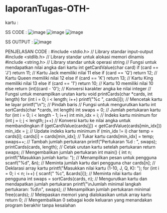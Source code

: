 # laporanTugas-OTH-

kartu :

SS CODE : 
![image](https://github.com/faruqr26/Tugas-OTH-/assets/163359023/d1ba40bd-ed85-4129-b120-d432576ea081)
![image](https://github.com/faruqr26/Tugas-OTH-/assets/163359023/2f7c5e17-5a3e-4587-8740-e12cbe8affe0)
![image](https://github.com/faruqr26/Tugas-OTH-/assets/163359023/6d378a47-de7a-4631-8dc6-9eda1f29afef)

SS OUTPUT : 
![image](https://github.com/faruqr26/Tugas-OTH-/assets/163359023/bdfec2ea-ac74-4831-b18e-132669a1532a)

PENJELASAN CODE : 
#include <stdio.h> // Library standar input-output
#include <stdlib.h> // Library standar untuk alokasi memori dinamis
#include <string.h> // Library standar untuk operasi string
// Fungsi untuk mendapatkan nilai angka dari kartu
int getCardValue(char card) 
if (card == 'J') return 11; // Kartu Jack memiliki nilai 11
else if (card == 'Q') return 12; // Kartu Queen memiliki nilai 12
else if (card == 'K') return 13; // Kartu King memiliki nilai 13
else if (card == '1') return 10; // Kartu 10 memiliki nilai 10
else return (int)(card - '0'); // Konversi karakter angka ke nilai integer
// Fungsi untuk menampilkan urutan kartu
void printCards(char *cards, int length) 
for (int i = 0; i < length; i++) 
printf("%c ", cards[i]); // Mencetak kartu ke layar
printf("\n"); // Pindah baris
// Fungsi untuk mengurutkan kartu
int sortCards(char *cards, int length) 
int swaps = 0; // Jumlah pertukaran kartu
for (int i = 0; i < length - 1; i++) 
int min_idx = i; // Indeks kartu minimum
for (int j = i; j < length; j++) 
// Konversi kartu ke nilai angka untuk membandingkan
if (getCardValue(cards[j]) < getCardValue(cards[min_idx])) 
min_idx = j; // Update indeks kartu minimum
if (min_idx != i)
char temp = cards[i];
cards[i] = cards[min_idx]; // Tukar kartu
cards[min_idx] = temp;
swaps++; // Tambah jumlah pertukaran
printf("Pertukaran %d : ", swaps);
printCards(cards, length); // Cetak urutan kartu setelah pertukaran
return swaps; // Mengembalikan jumlah pertukaran
int main() {
int n;
printf("Masukkan jumlah kartu: "); // Menampilkan pesan untuk pengguna
scanf("%d", &n); // Meminta jumlah kartu dari pengguna
char cards[n]; // Deklarasi array kartu
printf("Masukkan nilai kartu (1-10, J, Q, K): ");
for (int i = 0; i < n; i++) {
scanf(" %c", &cards[i]); // Meminta nilai kartu dari pengguna
int swaps = sortCards(cards, n); // Mengurutkan kartu dan mendapatkan jumlah pertukaran
printf("\nJumlah minimal langkah pertukaran: %d\n", swaps); // Menampilkan jumlah pertukaran minimal
free(cards); // Melepaskan memori yang dialokasikan untuk array kartu
return 0; // Mengembalikan 0 sebagai kode keluaran yang menandakan program berakhir tanpa kesalahan


    





    


